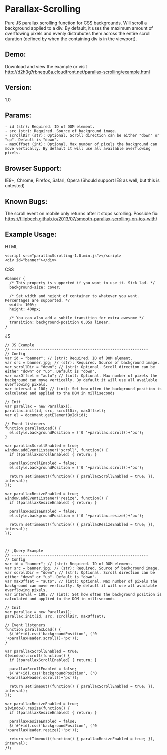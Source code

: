 # Parallax-Scrolling
Pure JS parallax scrolling function for CSS backgrounds. Will scroll a background applied to a div. By default, it uses the maximum amount of overflowing pixels and evenly distrubutes them across the entire scroll duration (defined by when the containing div is in the viewport).


## Demo:
Download and view the example or visit http://d2h3g7rbnequ8a.cloudfront.net/parallax-scrolling/example.html


## Version:
1.0


## Params:
```
- id (str): Required. ID of DOM element.
- src (str): Required. Source of background image.
- scrollDir (str): Optional. Scroll direction can be either "down" or "up". Default is "down".
- maxOffset (int): Optional. Max number of pixels the background can move vertically. By default it will use all available overflowing pixels.
```


## Browser Support:
IE9+, Chrome, Firefox, Safari, Opera
(Should support IE8 as well, but this is untested)


## Known Bugs:
The scroll event on mobile only returns after it stops scrolling. Possible fix: https://filipbech.github.io/2013/07/smooth-parallax-scrolling-on-ios-with/


## Example Usage:
HTML
```
<script src="parallaxScrolling-1.0.min.js"></script>
<div id="banner"></div>
```

CSS
```
#banner {
  /* This property is supported if you want to use it. Sick lad. */
  background-size: cover;

  /* Set width and height of container to whatever you want. Percentages are supported. */
  width: 100%;
  height: 400px;

  /* You can also add a subtle transition for extra awesome */
  transition: background-position 0.05s linear;
}
```

JS
```
// JS Example
// -------------------------------------------------------------
// Config
var id = "banner"; // (str): Required. ID of DOM element.
var src = banner.jpg; // (str): Required. Source of background image.
var scrollDir = "down"; // (str): Optional. Scroll direction can be either "down" or "up". Default is "down".
var maxOffset = "auto"; // (int): Optional. Max number of pixels the background can move vertically. By default it will use all available overflowing pixels.
var interval = 100; // (int): Set how often the background position is calculated and applied to the DOM in milliseconds

// Init
var parallax = new Parallax();
parallax.init(id, src, scrollDir, maxOffset);
var el = document.getElementById(id);

// Event listeners
function parallaxLoad() {
  el.style.backgroundPosition = ('0 '+parallax.scroll()+'px');
}

var parallaxScrollEnabled = true;
window.addEventListener('scroll', function() {
  if (!parallaxScrollEnabled) { return; }

  parallaxScrollEnabled = false;
  el.style.backgroundPosition = ('0 '+parallax.scroll()+'px');

  return setTimeout((function() { parallaxScrollEnabled = true; }), interval);
});

var parallaxResizeEnabled = true;
window.addEventListener('resize', function() {
  if (!parallaxResizeEnabled) { return; }

  parallaxResizeEnabled = false;
  el.style.backgroundPosition = ('0 '+parallax.resize()+'px');

  return setTimeout((function() { parallaxResizeEnabled = true; }), interval);
});



// jQuery Example
// -------------------------------------------------------------
// Config
var id = "banner"; // (str): Required. ID of DOM element.
var src = banner.jpg; // (str): Required. Source of background image.
var scrollDir = "down"; // (str): Optional. Scroll direction can be either "down" or "up". Default is "down".
var maxOffset = "auto"; // (int): Optional. Max number of pixels the background can move vertically. By default it will use all available overflowing pixels.
var interval = 100; // (int): Set how often the background position is calculated and applied to the DOM in milliseconds

// Init
var parallax = new Parallax();
parallax.init(id, src, scrollDir, maxOffset);

// Event listeners
function parallaxLoad() {
  $('#'+id).css('backgroundPosition', ('0 '+parallaxHeader.scroll()+'px'));
}

var parallaxScrollEnabled = true;
$(window).scroll(function() {
  if (!parallaxScrollEnabled) { return; }

  parallaxScrollEnabled = false;
  $('#'+id).css('backgroundPosition', ('0 '+parallaxHeader.scroll()+'px'));

  return setTimeout((function() { parallaxScrollEnabled = true; }), interval);
});

var parallaxResizeEnabled = true;
$(window).resize(function() {
  if (!parallaxResizeEnabled) { return; }

  parallaxResizeEnabled = false;
  $('#'+id).css('backgroundPosition', ('0 '+parallaxHeader.resize()+'px'));

  return setTimeout((function() { parallaxResizeEnabled = true; }), interval);
});
```
